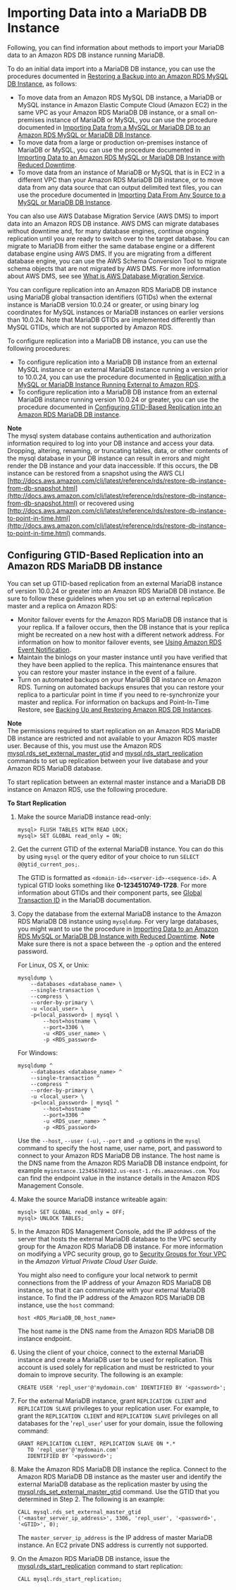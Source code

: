 # Importing Data into a MariaDB DB Instance<a name="MariaDB.Procedural.Importing"></a>

Following, you can find information about  methods to import your MariaDB data to an Amazon RDS DB instance running MariaDB\. 

To do an initial data import into a MariaDB DB instance, you can use the procedures documented in [Restoring a Backup into an Amazon RDS MySQL DB Instance](MySQL.Procedural.Importing.md), as follows: 
+ To move data from an Amazon RDS MySQL DB instance, a MariaDB or MySQL instance in Amazon Elastic Compute Cloud \(Amazon EC2\) in the same VPC as your Amazon RDS MariaDB DB instance, or a small on\-premises instance of MariaDB or MySQL, you can use the procedure documented in [Importing Data from a MySQL or MariaDB DB to an Amazon RDS MySQL or MariaDB DB Instance](MySQL.Procedural.Importing.SmallExisting.md)\.
+ To move data from a large or production on\-premises instance of MariaDB or MySQL, you can use the procedure documented in [Importing Data to an Amazon RDS MySQL or MariaDB DB Instance with Reduced Downtime](MySQL.Procedural.Importing.NonRDSRepl.md)\.
+ To move data from an instance of MariaDB or MySQL that is in EC2 in a different VPC than your Amazon RDS MariaDB DB instance, or to move data from any data source that can output delimited text files, you can use the procedure documented in [Importing Data From Any Source to a MySQL or MariaDB DB Instance](MySQL.Procedural.Importing.AnySource.md)\.

You can also use AWS Database Migration Service \(AWS DMS\) to import data into an Amazon RDS DB instance\. AWS DMS can migrate databases without downtime and, for many database engines, continue ongoing replication until you are ready to switch over to the target database\. You can migrate to MariaDB from either the same database engine or a different database engine using AWS DMS\. If you are migrating from a different database engine, you can use the AWS Schema Conversion Tool to migrate schema objects that are not migrated by AWS DMS\. For more information about AWS DMS, see see [ What is AWS Database Migration Service](http://docs.aws.amazon.com/dms/latest/userguide/Welcome.html)\. 

You can configure replication into an Amazon RDS MariaDB DB instance using MariaDB global transaction identifiers \(GTIDs\) when the external instance is MariaDB version 10\.0\.24 or greater, or using binary log coordinates for MySQL instances or MariaDB instances on earlier versions than 10\.0\.24\. Note that MariaDB GTIDs are implemented differently than MySQL GTIDs, which are not supported by Amazon RDS\. 

To configure replication into a MariaDB DB instance, you can use the following procedures: 
+ To configure replication into a MariaDB DB instance from an external MySQL instance or an external MariaDB instance running a version prior to 10\.0\.24, you can use the procedure documented in [Replication with a MySQL or MariaDB Instance Running External to Amazon RDS](MySQL.Procedural.Importing.External.Repl.md)\.
+ To configure replication into a MariaDB DB instance from an external MariaDB instance running version 10\.0\.24 or greater, you can use the procedure documented in [Configuring GTID\-Based Replication into an Amazon RDS MariaDB DB instance](#MariaDB.Procedural.Replication.GTID)\.

**Note**  
The mysql system database contains authentication and authorization information required to log into your DB instance and access your data\. Dropping, altering, renaming, or truncating tables, data, or other contents of the mysql database in your DB instance can result in errors and might render the DB instance and your data inaccessible\. If this occurs, the DB instance can be restored from a snapshot using the AWS CLI [http://docs.aws.amazon.com/cli/latest/reference/rds/restore-db-instance-from-db-snapshot.html](http://docs.aws.amazon.com/cli/latest/reference/rds/restore-db-instance-from-db-snapshot.html) or recovered using [http://docs.aws.amazon.com/cli/latest/reference/rds/restore-db-instance-to-point-in-time.html](http://docs.aws.amazon.com/cli/latest/reference/rds/restore-db-instance-to-point-in-time.html) commands\. 

## Configuring GTID\-Based Replication into an Amazon RDS MariaDB DB instance<a name="MariaDB.Procedural.Replication.GTID"></a>

You can set up GTID\-based replication from an external MariaDB instance of version 10\.0\.24 or greater into an Amazon RDS MariaDB DB instance\. Be sure to follow these guidelines when you set up an external replication master and a replica on Amazon RDS:
+ Monitor failover events for the Amazon RDS MariaDB DB instance that is your replica\. If a failover occurs, then the DB instance that is your replica might be recreated on a new host with a different network address\. For information on how to monitor failover events, see [Using Amazon RDS Event Notification](USER_Events.md)\.
+ Maintain the binlogs on your master instance until you have verified that they have been applied to the replica\. This maintenance ensures that you can restore your master instance in the event of a failure\.
+ Turn on automated backups on your MariaDB DB instance on Amazon RDS\. Turning on automated backups ensures that you can restore your replica to a particular point in time if you need to re\-synchronize your master and replica\. For information on backups and Point\-In\-Time Restore, see [Backing Up and Restoring Amazon RDS DB Instances](CHAP_CommonTasks.BackupRestore.md)\.

**Note**  
The permissions required to start replication on an Amazon RDS MariaDB DB instance are restricted and not available to your Amazon RDS master user\. Because of this, you must use the Amazon RDS [mysql\.rds\_set\_external\_master\_gtid](mysql_rds_set_external_master_gtid.md) and [mysql\.rds\_start\_replication](mysql_rds_start_replication.md) commands to set up replication between your live database and your Amazon RDS MariaDB database\. 

To start replication between an external master instance and a MariaDB DB instance on Amazon RDS, use the following procedure\. <a name="MariaDB.Procedural.Importing.External.Repl.Procedure"></a>

**To Start Replication**

1. Make the source MariaDB instance read\-only:

   ```
   mysql> FLUSH TABLES WITH READ LOCK;
   mysql> SET GLOBAL read_only = ON;
   ```

1. Get the current GTID of the external MariaDB instance\. You can do this by using `mysql` or the query editor of your choice to run `SELECT @@gtid_current_pos;`\. 

   The GTID is formatted as `<domain-id>-<server-id>-<sequence-id>`\. A typical GTID looks something like **0\-1234510749\-1728**\. For more information about GTIDs and their component parts, see [Global Transaction ID](http://mariadb.com/kb/en/mariadb/global-transaction-id/) in the MariaDB documentation\. 

1. Copy the database from the external MariaDB instance to the Amazon RDS MariaDB DB instance using `mysqldump`\. For very large databases, you might want to use the procedure in [Importing Data to an Amazon RDS MySQL or MariaDB DB Instance with Reduced Downtime](MySQL.Procedural.Importing.NonRDSRepl.md)\. 
**Note**  
Make sure there is not a space between the `-p` option and the entered password\. 

   For Linux, OS X, or Unix:

   ```
   mysqldump \
       --databases <database_name> \
       --single-transaction \
       --compress \
       --order-by-primary \
       -u <local_user> \
       -p<local_password> | mysql \
           --host=hostname \
           --port=3306 \
           -u <RDS_user_name> \
           -p <RDS_password>
   ```

   For Windows:

   ```
   mysqldump ^
       --databases <database_name> ^
       --single-transaction ^
       --compress ^
       --order-by-primary \
       -u <local_user> \
       -p<local_password> | mysql ^
           --host=hostname ^
           --port=3306 ^
           -u <RDS_user_name> ^
           -p <RDS_password>
   ```

   Use the `--host`, `--user (-u)`, `--port` and `-p` options in the `mysql` command to specify the host name, user name, port, and password to connect to your Amazon RDS MariaDB DB instance\. The host name is the DNS name from the Amazon RDS MariaDB DB instance endpoint, for example `myinstance.123456789012.us-east-1.rds.amazonaws.com`\. You can find the endpoint value in the instance details in the Amazon RDS Management Console\. 

1. Make the source MariaDB instance writeable again:

   ```
   mysql> SET GLOBAL read_only = OFF;
   mysql> UNLOCK TABLES;
   ```

1. In the Amazon RDS Management Console, add the IP address of the server that hosts the external MariaDB database to the VPC security group for the Amazon RDS MariaDB DB instance\. For more information on modifying a VPC security group, go to [Security Groups for Your VPC](http://docs.aws.amazon.com/AmazonVPC/latest/UserGuide/VPC_SecurityGroups.html) in the *Amazon Virtual Private Cloud User Guide*\. 

   You might also need to configure your local network to permit connections from the IP address of your Amazon RDS MariaDB DB instance, so that it can communicate with your external MariaDB instance\. To find the IP address of the Amazon RDS MariaDB DB instance, use the `host` command: 

   ```
   host <RDS_MariaDB_DB_host_name>
   ```

   The host name is the DNS name from the Amazon RDS MariaDB DB instance endpoint\. 

1. Using the client of your choice, connect to the external MariaDB instance and create a MariaDB user to be used for replication\. This account is used solely for replication and must be restricted to your domain to improve security\. The following is an example: 

   ```
   CREATE USER 'repl_user'@'mydomain.com' IDENTIFIED BY '<password>';
   ```

1. For the external MariaDB instance, grant `REPLICATION CLIENT` and `REPLICATION SLAVE` privileges to your replication user\. For example, to grant the `REPLICATION CLIENT` and `REPLICATION SLAVE` privileges on all databases for the '`repl_user`' user for your domain, issue the following command: 

   ```
   GRANT REPLICATION CLIENT, REPLICATION SLAVE ON *.* 
      TO 'repl_user'@'mydomain.com' 
      IDENTIFIED BY '<password>';
   ```

1. Make the Amazon RDS MariaDB DB instance the replica\. Connect to the Amazon RDS MariaDB DB instance as the master user and identify the external MariaDB database as the replication master by using the [mysql\.rds\_set\_external\_master\_gtid](mysql_rds_set_external_master_gtid.md) command\. Use the GTID that you determined in Step 2\. The following is an example: 

   ```
   CALL mysql.rds_set_external_master_gtid ('<master_server_ip_address>', 3306, 'repl_user', '<password>', '<GTID>', 0);
   ```

   The `master_server_ip_address` is the IP address of master MariaDB instance\. An EC2 private DNS address is currently not supported\.

1. On the Amazon RDS MariaDB DB instance, issue the [mysql\.rds\_start\_replication](mysql_rds_start_replication.md) command to start replication: 

   ```
   CALL mysql.rds_start_replication; 
   ```